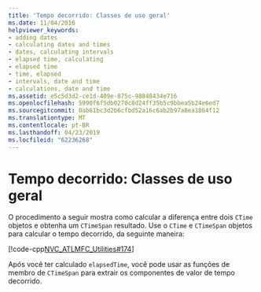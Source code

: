 ```yaml
---
title: 'Tempo decorrido: Classes de uso geral'
ms.date: 11/04/2016
helpviewer_keywords:
- adding dates
- calculating dates and times
- dates, calculating intervals
- elapsed time, calculating
- elapsed time
- time, elapsed
- intervals, date and time
- calculations, date and time
ms.assetid: e5c5d3d2-ce1d-409e-875c-98848434e716
ms.openlocfilehash: 5990f6f5db0270c8d24ff35b5c9bbea5b24e6ed7
ms.sourcegitcommit: 0ab61bc3d2b6cfbd52a16c6ab2b97a8ea1864f12
ms.translationtype: MT
ms.contentlocale: pt-BR
ms.lasthandoff: 04/23/2019
ms.locfileid: "62236268"
---
```

# <a name="elapsed-time-general-purpose-classes"></a>Tempo decorrido: Classes de uso geral

O procedimento a seguir mostra como calcular a diferença entre dois `CTime` objetos e obtenha um `CTimeSpan` resultado. Use o `CTime` e `CTimeSpan` objetos para calcular o tempo decorrido, da seguinte maneira:

   [!code-cpp[NVC_ATLMFC_Utilities#174](../atl-mfc-shared/codesnippet/cpp/elapsed-time-general-purpose-classes_1.cpp)]

Após você ter calculado `elapsedTime`, você pode usar as funções de membro de `CTimeSpan` para extrair os componentes de valor de tempo decorrido.
